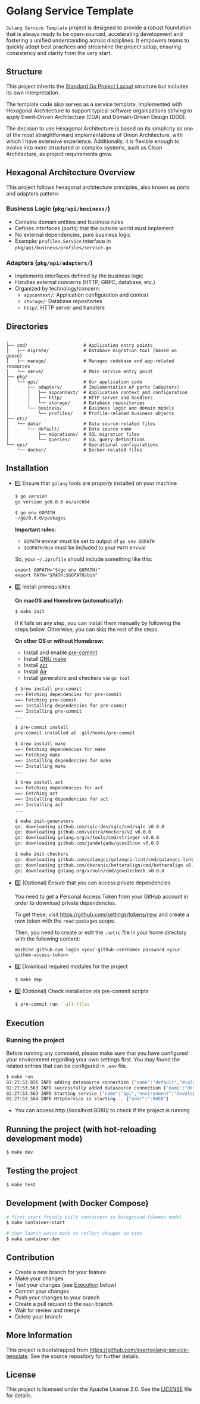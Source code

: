 # Golang Service Template

`Golang Service Template` project is designed to provide a robust foundation
that is always ready to be open-sourced, accelerating development and fostering
a unified understanding across disciplines. It empowers teams to quickly adopt
best practices and streamline the project setup, ensuring consistency and
clarity from the very start.


## Structure

This project inherits the
[Standard Go Project Layout](https://github.com/golang-standards/project-layout)
structure but includes its own interpretation.

The template code also serves as a service template, implemented with Hexagonal
Architecture to support typical software organizations striving to apply
Event-Driven Architecture (EDA) and Domain-Driven Design (DDD).

The decision to use Hexagonal Architecture is based on its simplicity as one of
the most straightforward implementations of Onion Architecture, with which I
have extensive experience. Additionally, it is flexible enough to evolve into
more structured or complex systems, such as Clean Architecture, as project
requirements grow.


## Hexagonal Architecture Overview

This project follows hexagonal architecture principles, also known as ports and adapters pattern:

### Business Logic (`pkg/api/business/`)
- Contains domain entities and business rules
- Defines interfaces (ports) that the outside world must implement
- No external dependencies, pure business logic
- Example: `profiles.Service` interface in `pkg/api/business/profiles/service.go`

### Adapters (`pkg/api/adapters/`)
- Implements interfaces defined by the business logic
- Handles external concerns (HTTP, GRPC, database, etc.)
- Organized by technology/concern:
  - `appcontext/`: Application configuration and context
  - `storage/`: Database repositories
  - `http/`: HTTP server and handlers


## Directories

```
.
├── cmd/                     # Application entry points
│   ├── migrate/             # Database migration tool (based on goose)
│   ├── manage/              # Manages codebase and app-related resources
│   └── serve/               # Main service entry point
├── pkg/
│   └── api/                 # Our application code
│       ├── adapters/        # Implementation of ports (adapters)
│       │   ├── appcontext/  # Application context and configuration
│       │   ├── http/        # HTTP server and handlers
│       │   └── storage/     # Database repositories
│       └── business/        # Business logic and domain models
│           └── profiles/    # Profile-related business objects
├── etc/
│   └── data/                # Data source-related files
│       └── default/         # Data source name
│           ├── migrations/  # SQL migration files
│           └── queries/     # SQL query definitions
└── ops/                     # Operational configurations
    └── docker/              # Docker-related files
```

## Installation

- 1️⃣ Ensure that `golang` tools are _properly_ installed on your machine

  ```bash
  $ go version
  go version go0.0.0 os/arch64

  $ go env GOPATH
  ~/go/0.0.0/packages
  ```

  **Important rules:**
  - `GOPATH` envvar must be set to output of `go env GOPATH`
  - `$GOPATH/bin` must be included to your `PATH` envvar

  So, your `~/.zprofile` should include something like this:

  ```
  export GOPATH="$(go env GOPATH)"
  export PATH="$PATH:$GOPATH/bin"
  ```

- 2️⃣ Install prerequisites

  **On macOS and Homebrew (automatically):**

  ```bash
  $ make init
  ```

  If it fails on any step, you can install them manually by following the steps
  below. Otherwise, you can skip the rest of the steps.

  **On other OS or without Homebrew:**

  - Install and enable [pre-commit](https://pre-commit.com/#install)
  - Install [GNU make](https://www.gnu.org/software/make/)
  - Install [act](https://nektosact.com/installation/index.html)
  - Install [Air](https://github.com/air-verse/air#installation)
  - Install generators and checkers via `go tool`

  ```bash
  $ brew install pre-commit
  ==> Fetching dependencies for pre-commit
  ==> Fetching pre-commit
  ==> Installing dependencies for pre-commit
  ==> Installing pre-commit
  ...

  $ pre-commit install
  pre-commit installed at .git/hooks/pre-commit

  $ brew install make
  ==> Fetching dependencies for make
  ==> Fetching make
  ==> Installing dependencies for make
  ==> Installing make
  ...

  $ brew install act
  ==> Fetching dependencies for act
  ==> Fetching act
  ==> Installing dependencies for act
  ==> Installing act
  ...

  $ make init-generators
  go: downloading github.com/sqlc-dev/sqlc/cmd/sqlc v0.0.0
  go: downloading github.com/vektra/mockery/v2 v0.0.0
  go: downloading golang.org/x/tools/cmd/stringer v0.0.0
  go: downloading github.com/jandelgado/gcov2lcov v0.0.0

  $ make init-checkers
  go: downloading github.com/golangci/golangci-lint/cmd/golangci-lint v0.0.0
  go: downloading github.com/dkorunic/betteralign/cmd/betteralign v0.0.0
  go: downloading golang.org/x/vuln/cmd/govulncheck v0.0.0
  ```

- 3️⃣ (Optional) Ensure that you can access private dependencies

  You need to get a Personal Access Token from your GitHub account in order to
  download private dependencies.

  To get these, visit https://github.com/settings/tokens/new and create a new
  token with the `read:packages` scope.

  Then, you need to create or edit the `.netrc` file in your home directory with
  the following content:

  ```
  machine github.com login <your-github-username> password <your-github-access-token>
  ```

- 4️⃣ Download required modules for the project

  ```bash
  $ make dep
  ```

- 5️⃣ (Optional) Check installation via pre-commit scripts

  ```bash
  $ pre-commit run --all-files
  ```

## Execution

### Running the project

Before running any command, please make sure that you have configured your
environment regarding your own settings first. You may found the related entries
that can be configured in `.env` file.

```bash
$ make run
02:27:53.026 INFO adding datasource connection {"name":"default","dialect":"postgres"}
02:27:53.563 INFO successfully added datasource connection {"name":"default"}
02:27:53.563 INFO Starting service {"name":"api","environment":"development","features":{"Dummy":true}}
02:27:53.564 INFO HttpService is starting... {"addr":":8080"}
```

- You can access http://localhost:8080/ to check if the project is running

## Running the project (with hot-reloading development mode)

```bash
$ make dev
```

## Testing the project

```bash
$ make test
```

## Development (with Docker Compose)

```bash
# first start freshly built containers in background (daemon mode)
$ make container-start

# then launch watch mode to reflect changes on time
$ make container-dev
```

## Contribution

- Create a new branch for your feature
- Make your changes
- Test your changes (see [Execution](#execution) below)
- Commit your changes
- Push your changes to your branch
- Create a pull request to the `main` branch
- Wait for review and merge
- Delete your branch


## More Information

This project is bootstrapped from
https://github.com/eser/golang-service-template. See the source repository for
further details.


## License

This project is licensed under the Apache License 2.0. See the [LICENSE](LICENSE) file for details.
